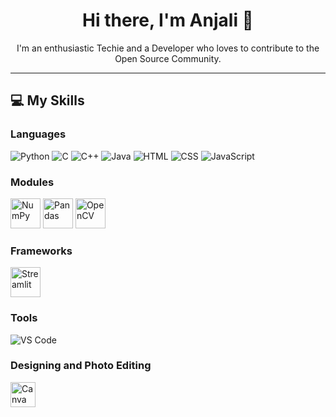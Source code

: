 <h1 align="center">Hi there, I'm Anjali 👋</h1>

<p align="center">
  I'm an enthusiastic Techie and a Developer who loves to contribute to the Open Source Community.
</p>

---

<h2>💻 My Skills</h2>

<h3>Languages</h3>
<p>
  <img src="https://img.icons8.com/color/48/000000/python.png" alt="Python"/>
  <img src="https://img.icons8.com/color/48/000000/c-programming.png" alt="C"/>
  <img src="https://img.icons8.com/color/48/000000/c-plus-plus-logo.png" alt="C++"/>
  <img src="https://img.icons8.com/color/48/000000/java-coffee-cup-logo.png" alt="Java"/>
  <img src="https://img.icons8.com/color/48/000000/html-5.png" alt="HTML"/>
  <img src="https://img.icons8.com/color/48/000000/css3.png" alt="CSS"/>
  <img src="https://img.icons8.com/color/48/000000/javascript.png" alt="JavaScript"/>
</p>

<h3>Modules</h3>
<p>
  <img src="[https://static-00.iconduck.com/assets.00/numpy-icon-512x512-0i4qzohx.png](https://image.pngaaa.com/136/1971136-middle.png)" width="48" alt="NumPy"/>
  <img src="https://pandas.pydata.org/static/img/pandas_mark.svg" width="48" alt="Pandas"/>
  <img src="https://opencv.org/wp-content/uploads/2020/07/OpenCV_logo_black-2.png" width="48" alt="OpenCV"/>
</p>

<h3>Frameworks</h3>
<p>
  <img src="https://streamlit.io/images/brand/streamlit-mark-color.png" width="48" alt="Streamlit"/>
</p>

<h3>Tools</h3>
<p>
  <img src="https://img.icons8.com/color/48/000000/visual-studio-code-2019.png" alt="VS Code"/>
</p>

<h3>Designing and Photo Editing</h3>
<p>
  <img src="https://static.vecteezy.com/system/resources/previews/048/759/334/non_2x/canva-transparent-icon-free-png.png" width="40" alt="Canva"/>
</p>
